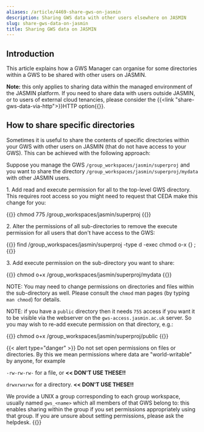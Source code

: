 ```yaml
---
aliases: /article/4469-share-gws-on-jasmin
description: Sharing GWS data with other users elsewhere on JASMIN
slug: share-gws-data-on-jasmin
title: Sharing GWS data on JASMIN
---
```


## Introduction

This article explains how a GWS Manager can organise for some directories within a GWS to be shared with other users on JASMIN.

**Note:** this only applies to sharing data within the managed environment of the JASMIN platform.
If you need to share data with users outside JASMIN, or to users of external cloud tenancies, please consider
the {{<link "share-gws-data-via-http">}}HTTP option{{</link>}}.

## How to share specific directories

Sometimes it is useful to share the contents of specific directories within
your GWS with other users on JASMIN (that do not have access to your GWS).
This can be achieved with the following approach:

Suppose you manage the GWS `/group_workspaces/jasmin/superproj` and you want
to share the directory `/group_workspaces/jasmin/superproj/mydata` with other
JASMIN users.

1\. Add read and execute permission for all to the top-level GWS directory.
This requires root access so you might need to request that CEDA make this
change for you:

{{<command>}}
chmod 775 /group_workspaces/jasmin/superproj
{{</command>}}

2\. Alter the permissions of all sub-directories to remove the execute
permission for all users that don't have access to the GWS:

{{<command>}}
find /group_workspaces/jasmin/superproj -type d -exec chmod o-x {} \;
{{</command>}}

3\. Add execute permission on the sub-directory you want to share:

{{<command>}}
chmod o+x /group_workspaces/jasmin/superproj/mydata
{{</command>}}

NOTE: You may need to change permissions on directories and files within the
sub-directory as well. Please consult the `chmod` man pages (by typing `man
chmod`) for details.

NOTE: if you have a `public` directory then it needs `755` access if you want it
to be visible via the webserver on the `gws-access.jasmin.ac.uk` server. So
you may wish to re-add execute permission on that directory, e.g.:

{{<command>}}
chmod o+x /group_workspaces/jasmin/superproj/public
{{</command>}}

{{< alert type="danger" >}}
Do not set open permissions on files or directories.
By this we mean permissions where data are "world-writable" by anyone, for example

`-rw-rw-rw-` for a file, or **<< DON'T USE THESE!!**

`drwxrwxrwx` for a directory. **<< DON'T USE THESE!!**

We provide a UNIX a group corresponding to each group workspace, usually named `gws_<name>` which all members of that GWS belong to: this enables sharing within the group if you set permissions appropriately using that group. If you are unsure about setting permissions, please ask the helpdesk.
{{</alert>}}
